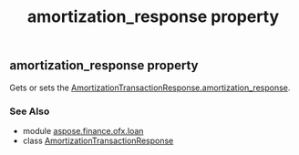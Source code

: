 ﻿---
title: amortization_response property
second_title: Aspose.Finance for Python via .NET API References
description: 
type: docs
weight: 30
url: /python-net/aspose.finance.ofx.loan/amortizationtransactionresponse/amortization_response/
is_root: false
---

## amortization_response property


Gets or sets the [AmortizationTransactionResponse.amortization_response](/finance/python-net/aspose.finance.ofx.loan/amortizationtransactionresponse#amortization_response).

### See Also
* module [aspose.finance.ofx.loan](../../)
* class [AmortizationTransactionResponse](/finance/python-net/aspose.finance.ofx.loan/amortizationtransactionresponse)
